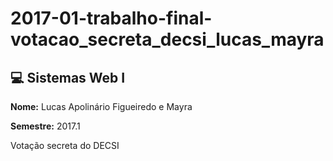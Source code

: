 # 2017-01-trabalho-final-votacao_secreta_decsi_lucas_mayra

## :computer: Sistemas Web I

**Nome:** Lucas Apolinário Figueiredo e Mayra

**Semestre:** 2017.1

Votação secreta do DECSI
